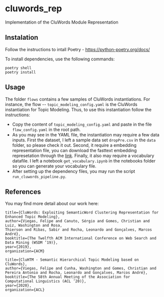 # cluwords_rep
 Implementation of the CluWords Module Representation

## Instalation
Follow the instructions to intall Poetry - https://python-poetry.org/docs/

To install dependencies, use the following commands:
```
poetry shell
poetry install
```

## Usage

The folder `flows` contains a few samples of CluWords instantiations. For instance, the flow -- `topic_modeling_config.yaml` is the CluWords instantiation for Topic Modeling. Thus, to use this instantiation follow the instructions:

* Copy the content of `topic_modeling_config.yaml` and paste in the file `flow_config.yaml` in the root path.
* As you may see in the YAML file, the instantiation may require a few data inputs. First the dataset, I left a sample data set `dropPre.csv` in the `data` folder, so please check it out. Second, it require a embedding representation file, you can download the fasttext embedding represetation through the [link](https://dl.fbaipublicfiles.com/fasttext/vectors-english/wiki-news-300d-1M.vec.zip). Finally, it also may require a vocabulary datafile. I left a notebook `get_vocabulary.ipynb` in the notebooks folder so you can generate your vocabulary file.
* After setting up the dependency files, you may run the script `run_cluwords_pipeline.py`.

## References
You may find more detail about our work here:

```
title={CluWords: Exploiting SemanticWord Clustering Representation for Enhanced Topic Modeling},
author={Viegas, Felipe and Canuto, Sérgio and Gomes, Christian and Luiz, Washington and Rosa, 
Thierson and Ribas, Sabir and Rocha, Leonardo and Gonçalves, Marcos André},
booktitle={The Twelfth ACM International Conference on Web Search and Data Mining (WSDM ’19)},
year={2019},
organization={ACM}
```

```
title={CluHTM - Semantic Hierarchical Topic Modeling based on CluWords},
author={Viegas, Felipe and Cunha, Washington and Gomes, Christian and  Pereira Antonio and Rocha, Leonardo and Gonçalves, Marcos André},
booktitle={The 58th Annual Meeting of the Association for Computational Linguistics (ACL ’20)},
year={2020},
organization={ACL}
```
